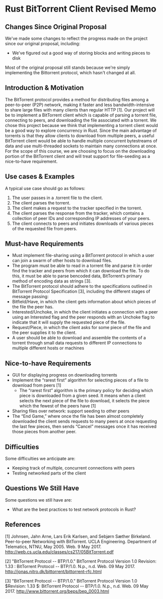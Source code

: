 # Rust BitTorrent Client Revised Memo
 
## Changes Since Original Proposal
We've made some changes to reflect the progress made on the project since our original proposal, including: 
- We've figured out a good way of storing blocks and writing pieces to disk

Most of the original proposal still stands because we're simply implementing the Bittorrent protocol, which hasn't changed at all.

## Introduction & Motivation
The BitTorrent protocol provides a method for distributing files among a peer-to-peer (P2P) network, making it faster and less bandwidth-intensive to share large files with many clients than regular HTTP [1]. Our project will be to implement a BitTorrent client which is capable of parsing a torrent file, connecting to peers, and downloading the file associated with a torrent.
We chose this project because we think that implementing a torrent client would be a good way to explore concurrency in Rust. Since the main advantage of torrents is that they allow clients to download from multiple peers, a useful BitTorrent client would be able to handle multiple concurrent bytestreams of data and use multi-threaded sockets to maintain many connections at once.
For the scope of this course, we are choosing to focus on the downloading portion of the BitTorrent client and will treat support for file-seeding as a nice-to-have requirement. 
 
## Use cases & Examples 
A typical use case should go as follows: 
1. The user passes in a .torrent file to the client.
2. The client parses the torrent.
3. The client makes a request to the tracker specified in the torrent.
4. The client parses the response from the tracker, which contains a collection of peer IDs and corresponding IP addresses of your peers.
5. The client connects to peers and initiates downloads of various pieces of the requested file from peers.
 
## Must-have Requirements
- Must implement file-sharing using a BitTorrent protocol in which a user can join a swarm of other hosts to download files.
- The program must be able to read in a torrent file and parse it in order find the tracker and peers from which it can download the file. To do this, it must be able to parse bencoded data, BitTorrent’s primary method of encoding data as strings [3].
- The BitTorrent protocol should adhere to the specifications outlined in BitTorrent Protocol Specification [3], including the different stages of message passing:
- Bitfield/Have, in which the client gets information about which pieces of the file the peer has.
- Interested/Unchoke, in which the client initiates a connection with a peer using an Interested flag and the peer responds with an Unchoke flag to indicate that it will supply the requested piece of the file.
- Request/Piece, in which the client asks for some piece of the file and the peer supplies it to the client.
- A user should be able to download and assemble the contents of a torrent through small data requests to different IP connections to multiple different hosts or machines
 
## Nice-to-have Requirements
- GUI for displaying progress on downloading torrents
- Implement the “rarest first” algorithm for selecting pieces of a file to download from peers [1] 
	- The “rarest first” algorithm is the primary policy for deciding which piece is downloaded from a given seed. It means when a client selects the next piece of the file to download, it selects the piece which the fewest of the peers have [1]
- Sharing files over network: support seeding to other peers
- The “End Game,” where once the file has been almost completely downloaded the client sends requests to many peers at once requesting the last few pieces, then sends “Cancel” messages once it has received those pieces from another peer.
 
## Difficulties
Some difficulties we anticipate are:
- Keeping track of multiple, concurrent connections with peers
- Testing networked parts of the client

## Questions We Still Have
Some questions we still have are: 
- What are the best practices to test network protocols in Rust?
 
## References
[1] Johnsen, Jahn Arne, Lars Erik Karlsen, and Sebjørn Sæther Birkeland. Peer-to-peer Networking with BitTorrent. UCLA Engineering. Department of Telematics, NTNU, May 2005. Web. 9 May 2017. http://web.cs.ucla.edu/classes/cs217/05BitTorrent.pdf 
 
[2] "BitTorrent Protocol -- BTP/1.0." BitTorrent Protocol Version 1.0 Revision: 1.33 : BitTorrent Protocol -- BTP/1.0. N.p., n.d. Web. 09 May 2017. http://jonas.nitro.dk/bittorrent/bittorrent-rfc.html 
 
[3] "BitTorrent Protocol -- BTP/1.0." BitTorrent Protocol Version 1.0 $Revision: 1.33 $: BitTorrent Protocol -- BTP/1.0. N.p., n.d. Web. 09 May 2017. http://www.bittorrent.org/beps/bep_0003.html  
